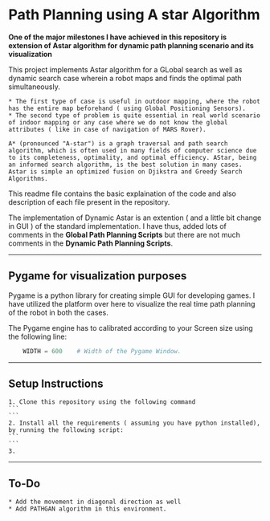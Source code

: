 # Path Planning using A star Algorithm 

**One of the major milestones I have achieved in this repository is extension of Astar algorithm for dynamic path planning scenario and its visualization**

This project implements Astar algorithm for a GLobal search as well as dynamic search case wherein a robot maps and finds the optimal path simultaneously. 

	* The first type of case is useful in outdoor mapping, where the robot has the entire map beforehand ( using Global Positioning Sensors).
	* The second type of problem is quite essential in real world scenario of indoor mapping or any case where we do not know the global attributes ( like in case of navigation of MARS Rover).

```
A* (pronounced "A-star") is a graph traversal and path search algorithm, which is often used in many fields of computer science due to its completeness, optimality, and optimal efficiency. AStar, being an informed search algorithm, is the best solution in many cases. Astar is simple an optimized fusion on Djikstra and Greedy Search Algorithms.
```

This readme file contains the basic explaination of the code and also description of each file present in the repository. 

The implementation of Dynamic Astar is an extention ( and a little bit change in GUI ) of the standard implementation. I have thus, added lots of comments in the **Global Path Planning Scripts** but there are not much comments in the **Dynamic Path Planning Scripts**.

---
## Pygame for visualization purposes

Pygame is a python library for creating simple GUI for developing games. I have utilized the platform over here to visualize the real time path planning of the robot in both the cases.

The Pygame engine has to calibrated according to your Screen size using the following line:
```python
	WIDTH = 600    # Width of the Pygame Window.
```

---
## Setup Instructions

	1. Clone this repository using the following command
	```
	```
	2. Install all the requirements ( assuming you have python installed), by running the following script:
	```
	```
	3. 

---

## To-Do

	* Add the movement in diagonal direction as well
	* Add PATHGAN algorithm in this environment.